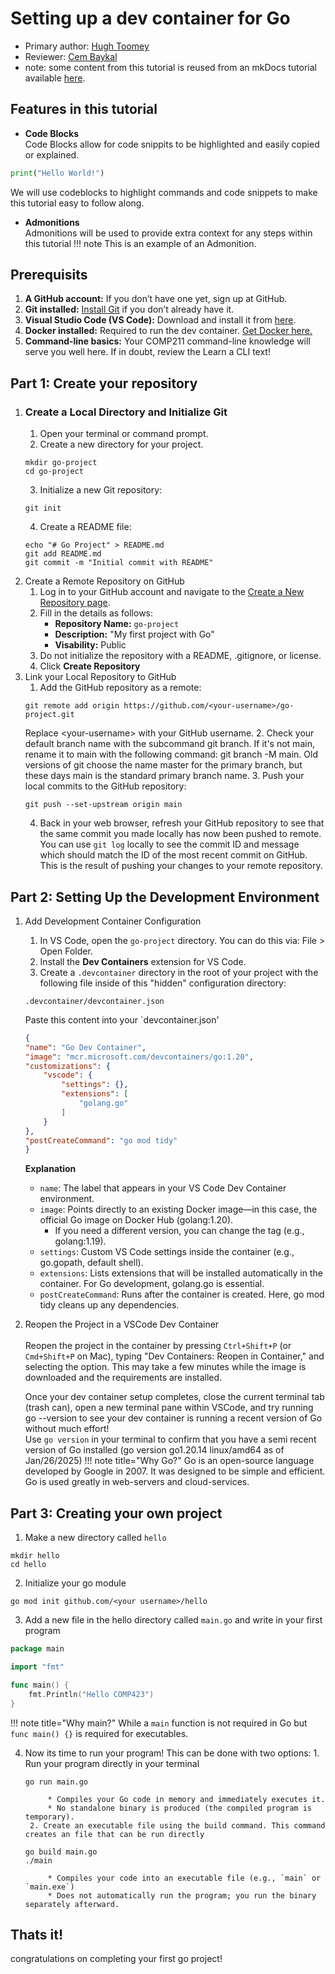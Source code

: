 # Setting up a dev container for Go

* Primary author: [Hugh Toomey](https://hughtoomey)
* Reviewer: [Cem Baykal](https://baykalcem)<br>
* note: some content from this tutorial is reused from an mkDocs tutorial available <a href="https://comp423-25s.github.io/resources/MkDocs/tutorial/">here</a>.


## Features in this tutorial
* <b>Code Blocks</b> <br>
Code Blocks allow for code snippits to be highlighted and easily copied or explained.
```py title="Hello World in Python"
print("Hello World!")
```
We will use codeblocks to highlight commands and code snippets to make this tutorial easy to follow along.
* <b>Admonitions</b> <br>
Admonitions will be used to provide extra context for any steps within this tutorial
!!! note
    This is an example of an Admonition. 

## Prerequisits
1. <b>A GitHub account:</b> If you don’t have one yet, sign up at GitHub.
2. <b>Git installed:</b> <a href="https://git-scm.com/book/en/v2/Getting-Started-Installing-Git">Install Git</a> if you don’t already have it.
3. <b>Visual Studio Code (VS Code):</b> Download and install it from <a href="https://code.visualstudio.com/">here</a>.
4. <b>Docker installed:</b> Required to run the dev container. <a href="https://www.docker.com/products/docker-desktop">Get Docker here.</a>
5. <b>Command-line basics:</b> Your COMP211 command-line knowledge will serve you well here. If in doubt, review the Learn a CLI text!

## Part 1: Create your repository
1. ### Create a Local Directory and Initialize Git
    1. Open your terminal or command prompt.
    2. Create a new directory for your project.
    ```
    mkdir go-project
    cd go-project
    ```
    3. Initialize a new Git repository:
    ```
    git init
    ```
    4. Create a README file:
    ```
    echo "# Go Project" > README.md
    git add README.md
    git commit -m "Initial commit with README"
    ```
2. Create a Remote Repository on GitHub
    1. Log in to your GitHub account and navigate to the <a href="https://github.com/new">Create a New Repository page</a>.
    2. Fill in the details as follows:
        - <b>Repository Name:</b> `go-project`
        - <b>Description:</b> "My first project with Go"
        - <b>Visability:</b> Public
    3. Do not initialize the repository with a README, .gitignore, or license.
    4. Click <b>Create Repository</b>
3. Link your Local Repository to GitHub
    1. Add the GitHub repository as a remote:
    ```
    git remote add origin https://github.com/<your-username>/go-project.git
    ```
    Replace &lt;your-username&gt; with your GitHub username.
    2. Check your default branch name with the subcommand git branch. If it's not main, rename it to main with the following command: git branch -M main. Old versions of git choose the name master for the primary branch, but these days main is the standard primary branch name.
    3. Push your local commits to the GitHub repository:
    ```
    git push --set-upstream origin main
    ```
    4. Back in your web browser, refresh your GitHub repository to see that the same commit you made locally has now been pushed to remote. You can use `git log` locally to see the commit ID and message which should match the ID of the most recent commit on GitHub. This is the result of pushing your changes to your remote repository.
## Part 2: Setting Up the Development Environment
1. Add Development Container Configuration
    1. In VS Code, open the `go-project` directory. You can do this via: File > Open Folder.
    2. Install the <b>Dev Containers</b> extension for VS Code.
    3. Create a `.devcontainer` directory in the root of your project with the following file inside of this "hidden" configuration directory:
    ```
    .devcontainer/devcontainer.json
    ```
    Paste this content into your `devcontainer.json'
    ```json
    {
    "name": "Go Dev Container",
    "image": "mcr.microsoft.com/devcontainers/go:1.20",
    "customizations": {
        "vscode": {
            "settings": {},
            "extensions": [
                "golang.go"
            ]
        }
    },
    "postCreateCommand": "go mod tidy"
    }
    ```
    <b>Explanation</b>
    - `name`: The label that appears in your VS Code Dev Container environment.
    - `image`: Points directly to an existing Docker image—in this case, the official Go image on Docker Hub (golang:1.20).
        - If you need a different version, you can change the tag (e.g., golang:1.19).
    - `settings`: Custom VS Code settings inside the container (e.g., go.gopath, default shell).
    - `extensions`: Lists extensions that will be installed automatically in the container. For Go development, golang.go is essential.
    - `postCreateCommand`: Runs after the container is created. Here, go mod tidy cleans up any dependencies.
2. Reopen the Project in a VSCode Dev Container<br><br>
        Reopen the project in the container by pressing `Ctrl+Shift+P` (or `Cmd+Shift+P` on Mac), typing "Dev Containers: Reopen in Container," and selecting the option. This may take a few minutes while the image is downloaded and the requirements are installed.<br>

    Once your dev container setup completes, close the current terminal tab (trash can), open a new terminal pane within VSCode, and try running go --version to see your dev container is running a recent version of Go without much effort!<br>
    Use `go version` in your terminal to confirm that you have a semi recent version of Go installed (go version go1.20.14 linux/amd64 as of Jan/26/2025)
    !!! note title="Why Go?"
        Go is an open-source language developed by Google in 2007. It was designed to be simple and efficient. Go is used greatly in web-servers and cloud-services.
    
## Part 3: Creating your own project
1. Make a new directory called `hello`
```
mkdir hello
cd hello
```
2. Initialize your go module
```
go mod init github.com/<your username>/hello
```
3. Add a new file in the hello directory called `main.go` and write in your first program
```go
package main

import "fmt"

func main() {
    fmt.Println("Hello COMP423")
}
```
!!! note title="Why main?"
    While a ```main``` function is not required in Go but ```func main() {}``` is required for executables.

4. Now its time to run your program! This can be done with two options:
        1. Run your program directly in your terminal
    ```
    go run main.go
    ```
            * Compiles your Go code in memory and immediately executes it.
            * No standalone binary is produced (the compiled program is temporary).
        2. Create an executable file using the build command. This command creates an file that can be run directly
    ```
    go build main.go
    ./main
    ```
            * Compiles your code into an executable file (e.g., `main` or `main.exe`)
            * Does not automatically run the program; you run the binary separately afterward.
## Thats it!
congratulations on completing your first go project!